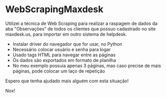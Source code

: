 # WebScrapingMaxdesk

Utilizei a técnica de Web Scraping para realizar a raspagem de dados da aba "Observações" de todos os clientes que possuo cadastrado no site maxdesk.us, para importar em outro sistema de helpdesk.

- Instalar driver do navegador que for usar, no Python
- Necessário colocar usuário e senha para logar
- Usado tags HTML para navegar entre as páginas
- Os dados são exportados em formato de planilha
- No meu exemplo possuia apenas 3 páginas, mas caso precise de mais páginas, pode colocar um laço de repetição

Espero que tenha ajudado mais alguém com esta situação!

Nox!
